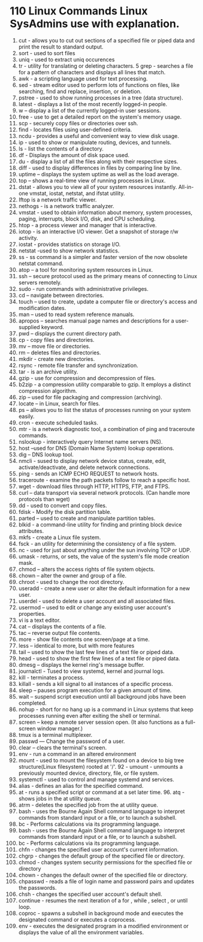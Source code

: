 # 110 Linux Commands Linux SysAdmins use with explanation. 


1. cut - allows you to cut out sections of a specified file or piped data and print the result to standard output. 
2. sort - used to sort files 
3. uniq - used to extract uniq occurences 
4. tr - utility for translating or deleting characters.
5 grep - searches a file for a pattern of characters and displays all lines that match. 
6. awk - a scripting language used for text processing. 
7. sed - stream editor used to perform lots of functions on files, like searching, find and replace, insertion, or deletion.
8. pstree - used to show running processes in a tree (data structure). 
9. latest - displays a list of the most recently logged-in people. 
10. w – display a list of the currently logged-in user sessions.
11. free - use to get a detailed report on the system's memory usage. 
12. scp - securely copy files or directories over ssh. 
13. find - locates files using user-defined criteria. 
14. ncdu - provides a useful and convenient way to view disk usage.
15. ip - used to show or manipulate routing, devices, and tunnels.  
16. ls - list the contents of a directory. 
17. df - Displays the amount of disk space used. 
18. du - display a list of all the files along with their respective sizes.
19. diff - used to display differences in files by comparing line by line.
20. uptime – displays the system uptime as well as the load average.
21. top – shows a real-time view of running processes in Linux.
22. dstat - allows you to view all of your system resources instantly. All-in-one vmstat, iostat, netstat, and ifstat utility. 
23. Iftop is a network traffic viewer. 
24. nethogs - is a network traffic analyzer.
26. vmstat - used to obtain information about memory, system processes, paging, interrupts, block I/O, disk, and CPU scheduling.  
27. htop - a process viewer and manager that is interactive.
27. iotop - is an interactive I/O viewer. Get a snapshot of storage r/w activity.
28. iostat - provides statistics on storage I/O.
29. netstat -used to show network statistics.
30. ss - ss command is a simpler and faster version of the now obsolete netstat command.
31. atop – a tool for monitoring system resources in Linux. 
32. ssh –  secure protocol used as the primary means of connecting to Linux servers remotely.
33. sudo - run commands with administrative privileges.
34. cd – navigate between directories.
35. touch – used to create, update a computer file or directory's access and modification dates. 
36. man – used to read system reference manuals. 
37. apropos – searches manual page names and descriptions for a user-supplied keyword.
38. pwd – displays the current directory path. 
39. cp - copy files and directories. 
40. mv – move file or directories. 
41. rm – deletes files and directories. 
42. mkdir - create new directories.
43. rsync - remote file transfer and synchronization.
44. tar - is an archive utility.
45. gzip - use for compression and decompression of files.
46. b2zip - a compression utility comparable to gzip. It employs a distinct compression algorithm.
47. zip – used for file packaging and compression (archiving).
48. locate – in Linux, search for files.
49. ps – allows you to list the status of processes running on your system easily.
50. cron - execute scheduled tasks.
51. mtr - is a network diagnostic tool, a combination of ping and traceroute commands. 
52. nslookup - interactively query Internet name servers (NS). 
53. host –used for DNS (Domain Name System) lookup operations. 
54. dig – DNS lookup tool.
55. nmcli - sused to display network device status, create, edit, activate/deactivate, and delete network connections. 
56. ping - sends an ICMP ECHO REQUEST to network hosts. 
57. traceroute - examine the path packets follow to reach a specific host.
58. wget - download files through HTTP, HTTPS, FTP, and FTPS.
59. curl – data transport via several network protocols. (Can handle more protocols than wget)
60. dd - used to convert and copy files.
61. fdisk - Modify the disk partition table.
62. parted – used to create and manipulate partition tables.
63. blkid - a command-line utility for finding and printing block device attributes.
64. mkfs - create a Linux file system.
65. fsck - an utility for determining the consistency of a file system.
66. nc -  used for just about anything under the sun involving TCP or UDP.
67. umask - returns, or sets, the value of the system's file mode creation mask.
68. chmod – alters the access rights of file system objects.
69. chown – alter the owner and group of a file.
70. chroot - used to change the root directory.
71. useradd - create a new user or alter the default information for a new user.
72. userdel - used to delete a user account and all associated files.
73. usermod – used to edit or change any existing user account's properties.
74. vi is a text editor.
75. cat – displays the contents of a file.
76. tac – reverse output file contents.
77. more - show file contents one screen/page at a time.
78. less – identical to more, but with more features
79. tail – used to show the last few lines of a text file or piped data.
80. head - used to show the first few lines of a text file or piped data.
81. dmesg – displays the kernel ring's message buffer.
82. journalctl - Tused to view systemd, kernel and journal logs.
83. kill - terminates a process.
84. killall - sends a kill signal to all instances of a specific process.
85. sleep – pauses program execution for a given amount of time.
86. wait – suspend script execution until all background jobs have been completed.
87. nohup - short for no hang up is a command in Linux systems that keep processes running even after exiting the shell or terminal.
88. screen – keep a remote server session open. (It also functions as a full-screen window manager.)
89. tmux is a terminal multiplexer.
90. passwd — Change the password of a user.
91. clear – clears the terminal's screen.
92. env - run a command in an altered environment
91. mount - used to mount the filesystem found on a device to big tree structure(Linux filesystem) rooted at '/'. 
92 - umount - unmounts a previously mounted device, directory, file, or file system.
93.  systemctl - used to control and manage systemd and services.
94. alias - defines an alias for the specified command.
95. at - runs a specified script or command at a set later time. 96. atq - shows jobs in the at utility queue.
97. atrm - deletes the specified job from the at utility queue.
98. bash - uses the Bourne Again Shell command language to interpret commands from standard input or a file, or to launch a subshell.
99. bc - Performs calculations via its programming language.
100. bash - uses the Bourne Again Shell command language to interpret commands from standard input or a file, or to launch a subshell.
101. bc - Performs calculations via its programming language.
102. chfn - changes the specified user account's current information. 
103. chgrp - changes the default group of the specified file or directory. 
104. chmod - changes system security permissions for the specified file or directory
105. chown - changes the default owner of the specified file or directory. 
106. chpasswd - reads a file of login name and password pairs and updates the passwords. 
107. chsh - changes the specified user account's default shell.
108. continue - resumes the next iteration of a for , while , select , or until loop. 
109. coproc - spawns a subshell in background mode and executes the designated command or executes a coprocess.
110. env - executes the designated program in a modified environment or displays the value of all the environment variables.
